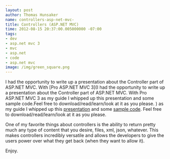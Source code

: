 ```yaml
---
layout: post
author: Thomas Hunsaker
name: controllers-asp-net-mvc-
title: Controllers (ASP.NET MVC)
time: 2012-08-15 20:37:00.005000000 -07:00
tags:
- dev
- asp.net mvc 3
- mvc
- asp.net
- code
- asp.net mvc
image: /img/green_square.png
---
```


I had the opportunity to write up a presentation about the Controller part of ASP.NET MVC. With [Pro ASP.NET MVC 3](I had the opportunity to write up a presentation about the Controller part of ASP.NET MVC. With Pro ASP.NET MVC 3 as my guide I whipped up this presentation and some sample code.Feel free to download/read/learn/look at it as you please. ) as my guide I whipped up this [presentation](https://docs.google.com/presentation/d/1FsLZJQxCZi-BeqRw_BlxW9LJU_dlqgGF5iQ8qotkXYM/edit) and some [sample code](http://github.com/thunsaker/controllerdemo). Feel free to download/read/learn/look at it as you please. 

One of my favorite things about controllers is the ability to return pretty much any type of content that you desire, files, xml, json, whatever. This makes controllers incredibly versatile and allows the developers to give the users power over what they get back (when they want to allow it).  

<script src="https://gist.github.com/3366339.js?file=monkeyJSON.cs"></script>  

Enjoy.